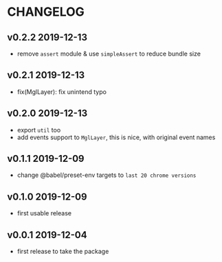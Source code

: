 # CHANGELOG

## v0.2.2 2019-12-13

- remove `assert` module & use `simpleAssert` to reduce bundle size

## v0.2.1 2019-12-13

- fix(MglLayer): fix unintend typo

## v0.2.0 2019-12-13

- export `util` too
- add events support to `MglLayer`, this is nice, with original event names

## v0.1.1 2019-12-09

- change @babel/preset-env targets to `last 20 chrome versions`

## v0.1.0 2019-12-09

- first usable release

## v0.0.1 2019-12-04

- first release to take the package
